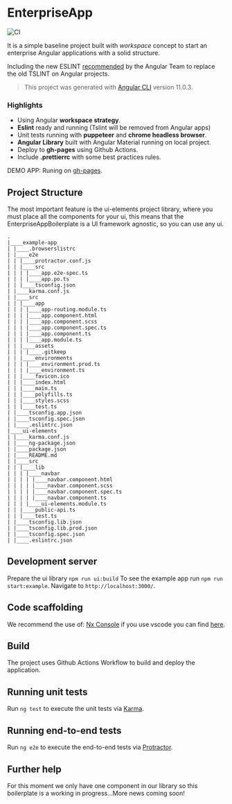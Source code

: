 # EnterpriseApp

![CI](https://github.com/newaeonweb/enterpriseAppBoilerplate/workflows/CI/badge.svg)

It is a simple baseline project built with _workspace_ concept to start an enterprise Angular applications with a solid structure.

Including the new ESLINT [recommended](https://github.com/angular-eslint/angular-eslint#migrating-from-codelyzer-and-tslint) by the Angular Team to replace the old TSLINT on Angular projects.

> This project was generated with [Angular CLI](https://github.com/angular/angular-cli) version 11.0.3.

### Highlights

- Using Angular **workspace strategy**.
- **Eslint** ready and running (Tslint will be removed from Angular apps)
- Unit tests running with **puppeteer** and **chrome headless browser**.
- **Angular Library** built with Angular Material running on local project.
- Deploy to **gh-pages** using Github Actions.
- Include **.prettierrc** with some best practices rules.



DEMO APP: Runing on [gh-pages](https://newaeonweb.github.io/enterpriseAppBoilerplate/).

## Project Structure

The most important feature is the ui-elements project library, where you must place all the components for your ui, this means that the EnterpriseAppBoilerplate is a UI framework agnostic, so you can use any ui.

```
.
|____example-app
| |____.browserslistrc
| |____e2e
| | |____protractor.conf.js
| | |____src
| | | |____app.e2e-spec.ts
| | | |____app.po.ts
| | |____tsconfig.json
| |____karma.conf.js
| |____src
| | |____app
| | | |____app-routing.module.ts
| | | |____app.component.html
| | | |____app.component.scss
| | | |____app.component.spec.ts
| | | |____app.component.ts
| | | |____app.module.ts
| | |____assets
| | | |____.gitkeep
| | |____environments
| | | |____environment.prod.ts
| | | |____environment.ts
| | |____favicon.ico
| | |____index.html
| | |____main.ts
| | |____polyfills.ts
| | |____styles.scss
| | |____test.ts
| |____tsconfig.app.json
| |____tsconfig.spec.json
| |____.eslintrc.json
|____ui-elements
| |____karma.conf.js
| |____ng-package.json
| |____package.json
| |____README.md
| |____src
| | |____lib
| | | |____navbar
| | | | |____navbar.component.html
| | | | |____navbar.component.scss
| | | | |____navbar.component.spec.ts
| | | | |____navbar.component.ts
| | | |____ui-elements.module.ts
| | |____public-api.ts
| | |____test.ts
| |____tsconfig.lib.json
| |____tsconfig.lib.prod.json
| |____tsconfig.spec.json
| |____.eslintrc.json
```

## Development server

Prepare the ui library `npm run ui:build`
To see the example app run `npm run start:example`. Navigate to `http://localhost:3000/`.

## Code scaffolding

We recommend the use of: [Nx Console](https://nx.dev/latest/angular/cli/console) if you use vscode you can find [here](https://marketplace.visualstudio.com/items?itemName=nrwl.angular-console).

## Build

The project uses Github Actions Workflow to build and deploy the application.

## Running unit tests

Run `ng test` to execute the unit tests via [Karma](https://karma-runner.github.io).

## Running end-to-end tests

Run `ng e2e` to execute the end-to-end tests via [Protractor](http://www.protractortest.org/).

## Further help

For this moment we only have one component in our library so this boilerplate is a working in progress...More news coming soon!
